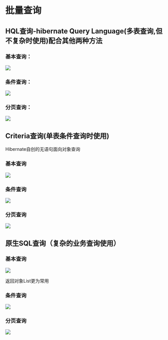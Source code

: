 # 批量查询

## HQL查询-hibernate Query Language\(多表查询,但不复杂时使用\)配合其他两种方法

### 基本查询：

![](../../../.gitbook/assets/image%20%2828%29.png)

### 条件查询：

![](../../../.gitbook/assets/image%20%28146%29.png)

### 分页查询：

![](../../../.gitbook/assets/image%20%28169%29.png)

## Criteria查询\(单表条件查询时使用\)

Hibernate自创的无语句面向对象查询

### 基本查询

![](../../../.gitbook/assets/image%20%2884%29.png)

### 条件查询

![](../../../.gitbook/assets/image%20%2896%29.png)

### 分页查询

![](../../../.gitbook/assets/image%20%2877%29.png)

## 原生SQL查询（复杂的业务查询使用）

### 基本查询

![](../../../.gitbook/assets/image%20%28104%29.png)

返回对象List更为常用

### 条件查询

![](../../../.gitbook/assets/image%20%2879%29.png)

### 分页查询

![](../../../.gitbook/assets/image%20%2846%29.png)



